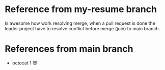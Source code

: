 # Reference from my-resume branch
Is awesome how work resolving merge, when a pull request is done the leader project have to resolve conflict before merge (join) 
to main branch.


# References from main branch

* octocat 1 😈


